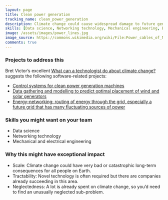 ```yaml
---
layout: page
title: Clean power generation
tracking_name: clean_power_generation
description: Climate change could cause widespread damage to future generations. There is also a non-negligible chance of catastrophic harm. Part of the solution to this is to develop cleaner ways to produce energy.
skills: [Data science, Networking technology, Mechanical engineering, Electrical engineering]
image: /assets/images/power_lines.jpg
image_source: https://commons.wikimedia.org/wiki/File:Power_cables_of_National_Power_Grid_in_Brahmanbaria.jpg
comments: true
---
```


### Projects to address this

Bret Victor’s excellent [What can a technologist do about climate change?](http://worrydream.com/#!/ClimateChange) suggests the following software-related projects:

* [Control systems for clean power generation machines](http://worrydream.com/ClimateChange/#production-stuff)
* [Data gathering and modelling to predict optimal placement of wind and solar generators](http://worrydream.com/ClimateChange/#production-computation)
* [Energy-networking: routing of energy through the grid, especially a future grid that has many fluctuating sources of power](http://worrydream.com/ClimateChange/#moving-networking)

### Skills you might want on your team

* Data science
* Networking technology
* Mechanical and electrical engineering

### Why this might have exceptional impact

* Scale: Climate change could have very bad or catastrophic long-term consequences for all people on Earth.
* Tractability: Novel technology is often required but there are companies already succeeding in this area.
* Neglectedness: A lot is already spent on climate change, so you’d need to find an unusually neglected sub-problem.
